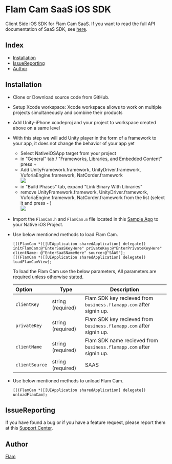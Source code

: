 # Flam Cam SaaS iOS SDK
Client Side iOS SDK for Flam Cam SaaS.
If you want to read the full API documentation of SaaS SDK, see [here].

## Index

- [Installation](#installation)
- [IssueReporting](#issuereporting)
- [Author](#author)

## Installation

- Clone or Download source code from GitHub.
- Setup Xcode workspace: Xcode workspace allows to work on multiple projects simultaneously and combine their products
- Add Unity-iPhone.xcodeproj and your project to workspace created above on a same level
- With this step we will add Unity player in the form of a framework to your app, it does not change the behavior of your app yet
    - Select NativeiOSApp target from your project 
    - in "General" tab / "Frameworks, Libraries, and Embedded Content" press + 
    - Add UnityFramework.framework, UnityDriver.framework, VuforiaEngine.framework, NatCorder.framework
    <br><img src="images/addToEmbeddedContent.png">
    - in "Build Phases" tab, expand "Link Binary With Libraries"
    - remove UnityFramework.framework, UnityDriver.framework, VuforiaEngine.framework, NatCorder.framework from the list (select it and press - )
    <br><img src="images/removeLink.png">
- Import the ```FlamCam.h``` and ```FlamCam.m``` file located in this [Sample App] to your Native iOS Project.
- Use below mentioned methods to load Flam Cam.
    ```
    [((FlamCam *)[[UIApplication sharedApplication] delegate]) initFlamCam:@"EnterSaaSKeyHere" privateKey:@"EnterPrivateKeyHere" clientName: @"EnterSaaSNameHere" source:@"SAAS"];
    [((FlamCam *)[[UIApplication sharedApplication] delegate]) loadFlamCamView];
    ```
    To load the Flam Cam use the below parameters, All parameters are required unless otherwise stated.

    | Option        | Type              | Description                                                         |
    | :------------ | ----------------- | ------------------------------------------------------------------- |
    | `clientKey`   | string (required) | Flam SDK key recieved from `business.flamapp.com` after signin up.  |
    | `privateKey`   | string (required) | Flam SDK key recieved from `business.flamapp.com` after signin up.  |
    | `clientName`  | string (required) | Flam SDK name recieved from `business.flamapp.com` after signin up. |
    | `clientSource`| string (required) | SAAS                                                                |

- Use below mentioned methods to unload Flam Cam.
    ```
    [((FlamCam *)[[UIApplication sharedApplication] delegate]) unloadFlamCam];
    ```

## IssueReporting

If you have found a bug or if you have a feature request, please report them at this [Support Center].

## Author

[Flam](<[https://flamapp.com/](https://flamapp.com/)>)

[//]: # (These are reference links used in the body of this note and get stripped out when the markdown processor does its job. There is no need to format nicely because it shouldn't be seen. Thanks SO - http://stackoverflow.com/questions/4823468/store-comments-in-markdown-syntax)

[here]: <https://business.flamapp.com>
[Sample App]: <https://github.com/homingos/saaskit-cam-ios-sample/tree/main/NativeiOSApp/NativeiOSApp>
[Support Center]: <https://help.flamapp.com>
[Flam]: <https://flamapp.com>
